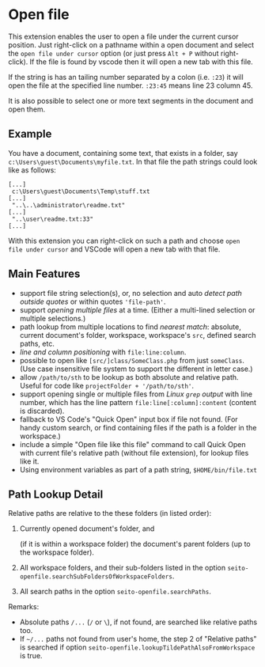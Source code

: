 # Open file

This extension enables the user to open a file under the current cursor position. Just right-click on a pathname within a open document and select the ```open file under cursor``` option (or just press `Alt + P` without right-click).
If the file is found by vscode then it will open a new tab with this file.

If the string is has an tailing number separated by a colon (i.e. `:23`) it will open the file at the specified line number.  `:23:45` means line 23 column 45.

It is also possible to select one or more text segments in the document and open them.

## Example

You have a document, containing some text, that exists in a folder, say ```c:\Users\guest\Documents\myfile.txt```.
In that file the path strings could look like as follows:

```
[...]
 c:\Users\guest\Documents\Temp\stuff.txt
[...]
 "..\..\administrator\readme.txt"
[...]
 "..\user\readme.txt:33"
[...]
```

With this extension you can right-click on such a path and choose ```open file under cursor``` and VSCode will open a new tab with that file.

## Main Features

- support file string selection(s), or, no selection and auto *detect path outside quotes* or within quotes `'file-path'`.
- support *opening multiple files* at a time.  (Either a multi-lined selection or multiple selections.)
- path lookup from multiple locations to find *nearest match*: absolute, current document's folder, workspace, workspace's `src`, defined search paths, etc.
- *line and column positioning* with `file:line:column`.
- possible to open like `[src/]class/SomeClass.php` from just `someClass`.  (Use case insensitive file system to support the different in letter case.)
- allow `/path/to/sth` to be lookup as both absolute and relative path.  Useful for code like `projectFolder + '/path/to/sth'`.
- support opening single or multiple files from *Linux `grep` output* with line number, which has the line pattern `file:line[:column]:content` (content is discarded).
- fallback to VS Code's "Quick Open" input box if file not found.  (For handy custom search, or find containing files if the path is a folder in the workspace.)
- include a simple "Open file like this file" command to call Quick Open with current file's relative path (without file extension), for lookup files like it.
- Using environment variables as part of a path string, `$HOME/bin/file.txt`

## Path Lookup Detail

Relative paths are relative to the these folders (in listed order):

1. Currently opened document's folder, and

    (if it is within a workspace folder) the document's parent folders (up to the workspace folder).

2. All workspace folders, and their sub-folders listed in the option `seito-openfile.searchSubFoldersOfWorkspaceFolders`.

3. All search paths in the option `seito-openfile.searchPaths`.

Remarks:
- Absolute paths `/...` (`/` or `\`), if not found, are searched like relative paths too.
- If `~/...` paths not found from user's home, the step 2 of "Relative paths" is searched if option `seito-openfile.lookupTildePathAlsoFromWorkspace` is true.
